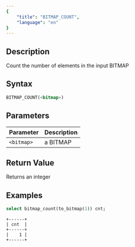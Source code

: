 ```yaml
---
{
    "title": "BITMAP_COUNT",
    "language": "en"
}
---
```


## Description

Count the number of elements in the input BITMAP

## Syntax

```sql
BITMAP_COUNT(<bitmap>)
```

## Parameters

| Parameter  | Description |
|------------|-------------|
| `<bitmap>` | a BITMAP    |

## Return Value

Returns an integer

## Examples

```sql
select bitmap_count(to_bitmap(1)) cnt;
```

```text
+------+
| cnt  |
+------+
|    1 |
+------+
```

